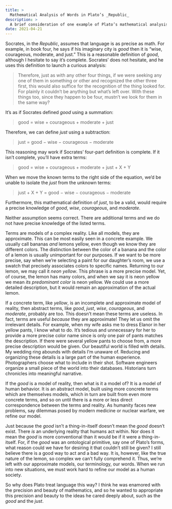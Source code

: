 ```yaml
---
title: >
  Mathematical Analysis of Words in Plato’s _Republic_
description: >
  A brief consideration of one example of Plato’s mathematical analysis of words, which informs us how he thought language works.
date: 2021-04-21
---
```


Socrates, in the _Republic_, assumes that language is as precise as math. For example, in book four, he says if his imaginary city is _good_ then it is “wise, courageous, moderate, and just.” This is a reasonable definition of _good_, although I hesitate to say it’s complete. Socrates’ does not hesitate, and he uses this definition to launch a curious analysis:

<blockquote>
<p>Therefore, just as with any other four things, if we were seeking any one of them in something or other and recognized the other three first, this would also suffice for the recognition of the thing looked for. For plainly it couldn’t be anything but what’s left over. With these things too, since they happen to be four, mustn’t we look for them in the same way?</p>
</blockquote>

It’s as if Socrates defined _good_ using a summation:

<blockquote>
<p>good = wise + courageous + moderate + just</p>
</blockquote>

Therefore, we can define _just_ using a subtraction:

<blockquote>
<p>just = good − wise − courageous − moderate</p>
</blockquote>

This reasoning may work if Socrates’ four-part definition is complete. If it isn’t complete, you’ll have extra terms:

<blockquote>
<p>good = wise + courageous + moderate + just + X + Y</p>
</blockquote>

When we move the known terms to the right side of the equation, we’d be unable to isolate the _just_ from the unknown terms:

<blockquote>
<p>just + X + Y = good − wise − courageous − moderate</p>
</blockquote>

Furthermore, this mathematical definition of _just_, to be a valid, would require a precise knowledge of _good_, _wise_, _courageous_, and _moderate_.

Neither assumption seems correct. There are additional terms and we do not have precise knowledge of the listed terms.

Terms are models of a complex reality. Like all models, they are approximate. This can be most easily seen in a concrete example. We usually call bananas _and_ lemons yellow, even though we know they are different colors. The distinction between the color of a banana and the color of a lemon is usually unimportant for our purposes. If we want to be more precise, say when we’re selecting a paint for our daughter’s room, we use a swatch that precisely associates colors to specific names. Returning to our lemon, we may call it _neon yellow_. This phrase is a more precise model. Yet, of course, the lemon has many colors, and when we say it is neon yellow we mean _its predominant color_ is neon yellow. We could use a more detailed description, but it would remain an approximation of the actual lemon.

If a concrete term, like _yellow_, is an incomplete and approximate model of reality, then abstract terms, like _good_, _just_, _wise_, _courageous_, and _moderate_, probably are too. This doesn’t mean these terms are useless. In fact, terms are useful _because_ they are approximate! They let us omit the irrelevant details. For example, when my wife asks me to dress Elanor in her yellow pants, I know what to do. It’s tedious and unnecessary for her to provide a more precise color name since is only one pair of pants matches the description. If there were several yellow pants to choose from, a more precise description would be given. Our beautiful world is filled with details. My wedding ring abounds with details I’m unaware of. Reducing and organizing these details is a large part of the human experience. Photographers choose what to include in their shot. Software engineers organize a small piece of the world into their databases. Historians turn chronicles into meaningful narrative.

If the _good_ is a model of reality, then what is it a model of? It is a model of human behavior. It is an abstract model, built using more concrete terms which are themselves models, which in turn are built from even more concrete terms, and so on until there is a more or less direct correspondence between the terms and reality. As humanity faces new problems, say dilemmas posed by modern medicine or nuclear warfare, we refine our model.

Just because the _good_ isn’t a thing-in-itself doesn’t mean the _good_ doesn’t exist. There _is_ an underlying reality that humans act within. Nor does it mean the _good_ is more conventional than it would be if it were a thing-in-itself. For, if the _good_ was an ontological primitive, say one of Plato’s forms, what reason could we have for desiring it that couldn’t still be given? I still believe there is a good way to act and a bad way. It is, however, like the true nature of the lemon, so complex we can’t fully comprehend it. Thus, we’re left with our approximate models, our terminology, our words. When we run into new situations, we must work hard to refine our model as a human society.

So why does Plato treat language this way? I think he was enamored with the precision and beauty of mathematics, and so he wanted to appropriate this precision and beauty to the ideas he cared deeply about, such as the _good_ and the _just_.

